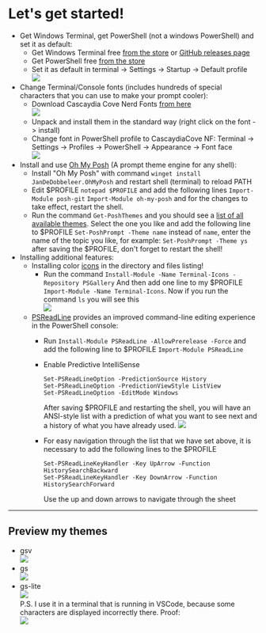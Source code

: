 # Let's get started!

- Get Windows Terminal, get PowerShell (not a windows PowerShell) and set it as default:
  - Get Windows Terminal free [from the store](https://www.microsoft.com/en-us/p/windows-terminal/9n0dx20hk701?activetab=pivot:overviewtab) or [GitHub releases page](https://github.com/microsoft/terminal/releases)
  - Get PowerShell free [from the store](https://www.microsoft.com/en-us/p/powershell/9mz1snwt0n5d?activetab=pivot:overviewtab)
  - Set it as default in terminal -> Settings -> Startup -> Default profile   
 ![](https://i.imgur.com/H0hskkH.jpeg)
- Change Terminal/Console fonts (includes hundreds of special characters that you can use to make your prompt cooler):
  - Download Cascaydia Cove Nerd Fonts [from here](https://www.nerdfonts.com/font-downloads)    
    ![](https://i.imgur.com/g0RQw7G.jpeg)
  - Unpack and install them in the standard way (right click on the font -> install)
  - Change font in PowerShell profile to CascaydiaCove NF: Terminal -> Settings -> Profiles -> PowerShell -> Appearance -> Font face   
![](https://i.imgur.com/xIpf83v.jpeg)
- Install and use [Oh My Posh](https://ohmyposh.dev/docs/) (A prompt theme engine for any shell):
  - Install "Oh My Posh" with command ```winget install JanDeDobbeleer.OhMyPosh``` and restart shell (terminal) to reload PATH
  - Edit $PROFILE ```notepad $PROFILE``` and add the following lines ```Import-Module posh-git``` ```Import-Module oh-my-posh``` and for the changes to take effect, restart the shell.
  - Run the command ```Get-PoshThemes``` and you should see a [list of all available themes](https://github.com/JanDeDobbeleer/oh-my-posh/tree/main/themes). Select the one you like and add the following line to $PROFILE ```Set-PoshPrompt -Theme name``` instead of `name`, enter the name of the topic you like, for example: ```Set-PoshPrompt -Theme ys``` after saving the $PROFILE, don't forget to restart the shell!
- Installing additional features:
  -  Installing color [icons](https://github.com/devblackops/Terminal-Icons) in the directory and files listing!
     - Run the command ```Install-Module -Name Terminal-Icons -Repository PSGallery``` And then add one line to my $PROFILE ```Import-Module -Name Terminal-Icons```. Now if you run the command ```ls``` you will see this    
    ![](https://i.imgur.com/e4sj4Nm.jpeg)
  - [PSReadLine](https://docs.microsoft.com/en-us/powershell/module/psreadline/about/about_psreadline?view=powershell-7.2) provides an improved command-line editing experience in the PowerShell console:
    - Run ```Install-Module PSReadLine -AllowPrerelease -Force``` and add the following line to $PROFILE ```Import-Module PSReadLine```
    - Enable Predictive IntelliSense
      ```
      Set-PSReadLineOption -PredictionSource History
      Set-PSReadLineOption -PredictionViewStyle ListView
      Set-PSReadLineOption -EditMode Windows
      ```

      After saving $PROFILE and restarting the shell, you will have an ANSI-style list with a prediction of what you want to see next and a history of what you have already used.
      ![](https://i.imgur.com/rTPBe89.jpeg)
    - For easy navigation through the list that we have set above, it is necessary to add the following lines to the $PROFILE 

      ```
      Set-PSReadLineKeyHandler -Key UpArrow -Function HistorySearchBackward
      Set-PSReadLineKeyHandler -Key DownArrow -Function HistorySearchForward
      ```

      Use the up and down arrows to navigate through the sheet

-------

## Preview my themes

- gsv    
    ![](https://i.imgur.com/fZRUhGZ.jpeg)   
- gs    
    ![](https://i.imgur.com/ydMb38X.jpeg)   
- gs-lite    
    ![](https://i.imgur.com/4moIPn2.jpeg)    
    P.S. I use it in a terminal that is running in VSCode, because some characters are displayed incorrectly there. Proof:   
    ![](https://i.imgur.com/zKeNl7r.jpeg)
